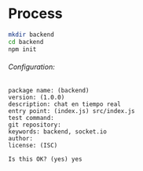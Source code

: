 #   Process

```sh
mkdir backend
cd backend
npm init
```

######   Configuration:
```
package name: (backend)
version: (1.0.0)
description: chat en tiempo real
entry point: (index.js) src/index.js
test command:
git repository:
keywords: backend, socket.io
author:
license: (ISC)

Is this OK? (yes) yes
```
